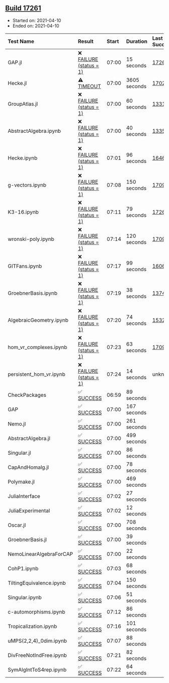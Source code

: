 ## [Build 17261](https://oscarci.mathematik.uni-kl.de/job/oscar/17261/)

* Started on: 2021-04-10
* Ended on: 2021-04-10

| Test Name    | Result | Start | Duration | Last Success | First Failure |
|:-------------|:-------|:------|:---------|:-------------|:--------------|
| GAP.jl | ❌ [FAILURE (status = 1)](https://oscarci.mathematik.uni-kl.de/job/oscar/17261/artifact/logs/build-17261/GAP.jl.log) | 07:00 | 15 seconds | [17260](https://oscarci.mathematik.uni-kl.de/job/oscar/17260/) | [17261](https://oscarci.mathematik.uni-kl.de/job/oscar/17261/) |
| Hecke.jl | ⚠ [TIMEOUT](https://oscarci.mathematik.uni-kl.de/job/oscar/17261/artifact/logs/build-17261/Hecke.jl.log) | 07:00 | 3605 seconds | [17022](https://oscarci.mathematik.uni-kl.de/job/oscar/17022/) | [17023](https://oscarci.mathematik.uni-kl.de/job/oscar/17023/) |
| GroupAtlas.jl | ❌ [FAILURE (status = 1)](https://oscarci.mathematik.uni-kl.de/job/oscar/17261/artifact/logs/build-17261/GroupAtlas.jl.log) | 07:00 | 60 seconds | [13311](https://oscarci.mathematik.uni-kl.de/job/oscar/13311/) | [13312](https://oscarci.mathematik.uni-kl.de/job/oscar/13312/) |
| AbstractAlgebra.ipynb | ❌ [FAILURE (status = 1)](https://oscarci.mathematik.uni-kl.de/job/oscar/17261/artifact/logs/build-17261/AbstractAlgebra.ipynb.log) | 07:00 | 40 seconds | [13355](https://oscarci.mathematik.uni-kl.de/job/oscar/13355/) | [13356](https://oscarci.mathematik.uni-kl.de/job/oscar/13356/) |
| Hecke.ipynb | ❌ [FAILURE (status = 1)](https://oscarci.mathematik.uni-kl.de/job/oscar/17261/artifact/logs/build-17261/Hecke.ipynb.log) | 07:01 | 96 seconds | [16463](https://oscarci.mathematik.uni-kl.de/job/oscar/16463/) | [16464](https://oscarci.mathematik.uni-kl.de/job/oscar/16464/) |
| g-vectors.ipynb | ❌ [FAILURE (status = 1)](https://oscarci.mathematik.uni-kl.de/job/oscar/17261/artifact/logs/build-17261/g-vectors.ipynb.log) | 07:08 | 150 seconds | [17099](https://oscarci.mathematik.uni-kl.de/job/oscar/17099/) | [17100](https://oscarci.mathematik.uni-kl.de/job/oscar/17100/) |
| K3-16.ipynb | ❌ [FAILURE (status = 1)](https://oscarci.mathematik.uni-kl.de/job/oscar/17261/artifact/logs/build-17261/K3-16.ipynb.log) | 07:11 | 79 seconds | [17260](https://oscarci.mathematik.uni-kl.de/job/oscar/17260/) | [17261](https://oscarci.mathematik.uni-kl.de/job/oscar/17261/) |
| wronski-poly.ipynb | ❌ [FAILURE (status = 1)](https://oscarci.mathematik.uni-kl.de/job/oscar/17261/artifact/logs/build-17261/wronski-poly.ipynb.log) | 07:14 | 120 seconds | [17098](https://oscarci.mathematik.uni-kl.de/job/oscar/17098/) | [17099](https://oscarci.mathematik.uni-kl.de/job/oscar/17099/) |
| GITFans.ipynb | ❌ [FAILURE (status = 1)](https://oscarci.mathematik.uni-kl.de/job/oscar/17261/artifact/logs/build-17261/GITFans.ipynb.log) | 07:17 | 99 seconds | [16068](https://oscarci.mathematik.uni-kl.de/job/oscar/16068/) | [16069](https://oscarci.mathematik.uni-kl.de/job/oscar/16069/) |
| GroebnerBasis.ipynb | ❌ [FAILURE (status = 1)](https://oscarci.mathematik.uni-kl.de/job/oscar/17261/artifact/logs/build-17261/GroebnerBasis.ipynb.log) | 07:19 | 38 seconds | [13748](https://oscarci.mathematik.uni-kl.de/job/oscar/13748/) | [13749](https://oscarci.mathematik.uni-kl.de/job/oscar/13749/) |
| AlgebraicGeometry.ipynb | ❌ [FAILURE (status = 1)](https://oscarci.mathematik.uni-kl.de/job/oscar/17261/artifact/logs/build-17261/AlgebraicGeometry.ipynb.log) | 07:20 | 74 seconds | [15322](https://oscarci.mathematik.uni-kl.de/job/oscar/15322/) | [15323](https://oscarci.mathematik.uni-kl.de/job/oscar/15323/) |
| hom_vr_complexes.ipynb | ❌ [FAILURE (status = 1)](https://oscarci.mathematik.uni-kl.de/job/oscar/17261/artifact/logs/build-17261/hom_vr_complexes.ipynb.log) | 07:23 | 63 seconds | [17099](https://oscarci.mathematik.uni-kl.de/job/oscar/17099/) | [17100](https://oscarci.mathematik.uni-kl.de/job/oscar/17100/) |
| persistent_hom_vr.ipynb | ❌ [FAILURE (status = 1)](https://oscarci.mathematik.uni-kl.de/job/oscar/17261/artifact/logs/build-17261/persistent_hom_vr.ipynb.log) | 07:24 | 14 seconds | unknown | unknown |
| CheckPackages | ✅ [SUCCESS](https://oscarci.mathematik.uni-kl.de/job/oscar/17261/artifact/logs/build-17261/CheckPackages.log) | 06:59 | 89 seconds |  |  |
| GAP | ✅ [SUCCESS](https://oscarci.mathematik.uni-kl.de/job/oscar/17261/artifact/logs/build-17261/GAP.log) | 07:00 | 167 seconds |  |  |
| Nemo.jl | ✅ [SUCCESS](https://oscarci.mathematik.uni-kl.de/job/oscar/17261/artifact/logs/build-17261/Nemo.jl.log) | 07:00 | 261 seconds |  |  |
| AbstractAlgebra.jl | ✅ [SUCCESS](https://oscarci.mathematik.uni-kl.de/job/oscar/17261/artifact/logs/build-17261/AbstractAlgebra.jl.log) | 07:00 | 499 seconds |  |  |
| Singular.jl | ✅ [SUCCESS](https://oscarci.mathematik.uni-kl.de/job/oscar/17261/artifact/logs/build-17261/Singular.jl.log) | 07:00 | 86 seconds |  |  |
| CapAndHomalg.jl | ✅ [SUCCESS](https://oscarci.mathematik.uni-kl.de/job/oscar/17261/artifact/logs/build-17261/CapAndHomalg.jl.log) | 07:00 | 78 seconds |  |  |
| Polymake.jl | ✅ [SUCCESS](https://oscarci.mathematik.uni-kl.de/job/oscar/17261/artifact/logs/build-17261/Polymake.jl.log) | 07:00 | 469 seconds |  |  |
| JuliaInterface | ✅ [SUCCESS](https://oscarci.mathematik.uni-kl.de/job/oscar/17261/artifact/logs/build-17261/JuliaInterface.log) | 07:02 | 27 seconds |  |  |
| JuliaExperimental | ✅ [SUCCESS](https://oscarci.mathematik.uni-kl.de/job/oscar/17261/artifact/logs/build-17261/JuliaExperimental.log) | 07:02 | 12 seconds |  |  |
| Oscar.jl | ✅ [SUCCESS](https://oscarci.mathematik.uni-kl.de/job/oscar/17261/artifact/logs/build-17261/Oscar.jl.log) | 07:00 | 708 seconds |  |  |
| GroebnerBasis.jl | ✅ [SUCCESS](https://oscarci.mathematik.uni-kl.de/job/oscar/17261/artifact/logs/build-17261/GroebnerBasis.jl.log) | 07:00 | 39 seconds |  |  |
| NemoLinearAlgebraForCAP | ✅ [SUCCESS](https://oscarci.mathematik.uni-kl.de/job/oscar/17261/artifact/logs/build-17261/NemoLinearAlgebraForCAP.log) | 07:00 | 22 seconds |  |  |
| CohP1.ipynb | ✅ [SUCCESS](https://oscarci.mathematik.uni-kl.de/job/oscar/17261/artifact/logs/build-17261/CohP1.ipynb.log) | 07:03 | 68 seconds |  |  |
| TiltingEquivalence.ipynb | ✅ [SUCCESS](https://oscarci.mathematik.uni-kl.de/job/oscar/17261/artifact/logs/build-17261/TiltingEquivalence.ipynb.log) | 07:04 | 150 seconds |  |  |
| Singular.ipynb | ✅ [SUCCESS](https://oscarci.mathematik.uni-kl.de/job/oscar/17261/artifact/logs/build-17261/Singular.ipynb.log) | 07:06 | 51 seconds |  |  |
| c-automorphisms.ipynb | ✅ [SUCCESS](https://oscarci.mathematik.uni-kl.de/job/oscar/17261/artifact/logs/build-17261/c-automorphisms.ipynb.log) | 07:12 | 86 seconds |  |  |
| Tropicalization.ipynb | ✅ [SUCCESS](https://oscarci.mathematik.uni-kl.de/job/oscar/17261/artifact/logs/build-17261/Tropicalization.ipynb.log) | 07:16 | 101 seconds |  |  |
| uMPS(2,2,4)_0dim.ipynb | ✅ [SUCCESS](https://oscarci.mathematik.uni-kl.de/job/oscar/17261/artifact/logs/build-17261/uMPS-2-2-4-_0dim.ipynb.log) | 07:07 | 88 seconds |  |  |
| DivFreeNotIndFree.ipynb | ✅ [SUCCESS](https://oscarci.mathematik.uni-kl.de/job/oscar/17261/artifact/logs/build-17261/DivFreeNotIndFree.ipynb.log) | 07:21 | 82 seconds |  |  |
| SymAlgIntToS4rep.ipynb | ✅ [SUCCESS](https://oscarci.mathematik.uni-kl.de/job/oscar/17261/artifact/logs/build-17261/SymAlgIntToS4rep.ipynb.log) | 07:22 | 64 seconds |  |  |
